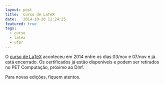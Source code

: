 ```yaml
---
layout: post
title:  Curso de LaTeX
date:   2014-10-20 11:24:25
featured: true
tags:
  - curso
  - latex
  - ufpr
---
```

O [curso de LaTeX]() aconteceu em 2014 entre os dias 03/nov e 07/nov e já está encerrado. Os certificados já estão disponíveis e podem ser retirados no PET Computação, próximo ao DInf.

Para novas edições, fiquem atentos.